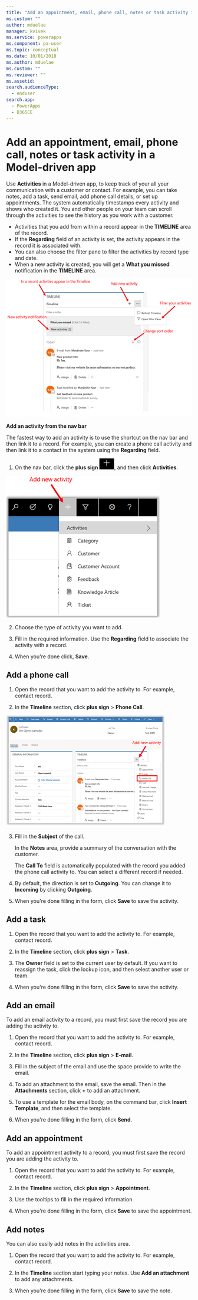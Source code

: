 ```yaml
---
title: "Add an appointment, email, phone call, notes or task activity in a Model-driven app| MicrosoftDocs"
ms.custom: ""
author: mduelae
manager: kvivek
ms.service: powerapps
ms.component: pa-user
ms.topic: conceptual
ms.date: 10/01/2018
ms.author: mduelae
ms.custom: ""
ms.reviewer: ""
ms.assetid: 
search.audienceType: 
  - enduser
search.app: 
  - PowerApps
  - D365CE
---
```

# Add an appointment, email, phone call, notes or task activity in a Model-driven app 

Use **Activities** in a Model-driven app, to keep track of your all your communication with a customer or contact. For example, you can take notes, add a task, send email, add phone call details, or set up appointments. The system automatically timestamps every activity and shows who created it. You and other people on your team can scroll through the activities to see the history as you work with a customer.

- Activities that you add from within a record appear in the **TIMELINE** area of the record. 
- If the **Regarding** field of an activity is set, the activity appears in the record it is associated with. 
- You can also choose the filter pane to filter the activities by record type and date. 
- When a new activity is created, you will get a **What you missed** notification in the **TIMELINE** area.
  
 ![Timeline view of Activities in PowerApps](media/TimelineViewOfActivity.png "Timeline view of Activities in PowerApps")  
 
**Add an activity from the nav bar**
 
The fastest way to add an activity is to use the shortcut on the nav bar and then link it to a record. For example, you can create a phone call activity and then link it to a contact in the system using the **Regarding** field.

1. On the nav bar, click the **plus sign** ![Create record button](media/create-record-button.png "Create record button"), and then click **Activities**. 

 ![Shortcut to add an Activities in PowerApps](media/QuickCreate.png "Shortcut to add an Activities in PowerApps")  
 
2. Choose the type of activity you want to add.

3. Fill in the required information. Use the **Regarding** field to associate the activity with a record.

4. When you're done click, **Save**.

  
## Add a phone call  
  
1.  Open the record that you want to add the activity to. For example, contact record.
  
2.  In the **Timeline** section, click  **plus sign** > **Phone Call**.  

![Add a Phone Activity in PowerApps](media/addphonecall.png "Add a Phone Activity in PowerApps")
  
3.  Fill in the **Subject** of the call.

     In the **Notes** area, provide a summary of the conversation with the customer. 
  
     The **Call To** field is automatically populated with the record you added the phone call activity to. You can select a different record if needed.  
  
4.  By default, the direction is set to **Outgoing**. You can change it to **Incoming** by clicking **Outgoing**. 
  
6.  When you're done filling in the form, click **Save** to save the activity.  
  
## Add a task  
  
1. Open the record that you want to add the activity to. For example, contact record.
  
2. In the **Timeline** section, click  **plus sign** > **Task**.
  
4. The **Owner** field is set to the current user by default. If you want to reassign the task, click the lookup icon, and then select another user or team.  
  
5. When you're done filling in the form, click **Save** to save the activity. 
  
## Add an email  
 To add an email activity to a record, you must first save the record you are adding the activity to.  
  
1. Open the record that you want to add the activity to. For example, contact record.
  
2. In the **Timeline** section, click  **plus sign** > **E-mail**. 

3. Fill in the subject of the email and use the space provide to write the email.
  
4. To add an attachment to the email, save the email. Then in the **Attachments** section, click **+** to add an attachment.  
  
5. To use a template for the email body, on the command bar, click **Insert Template**, and then select the template.   
  
6. When you're done filling in the form, click **Send**. 
  
## Add an appointment  
 To add an appointment activity to a record, you must first save the record you are adding the activity to.  
  
1. Open the record that you want to add the activity to. For example, contact record.
  
2. In the **Timeline** section, click  **plus sign** > **Appointment**.  
  
3. Use the tooltips to fill in the required information.
  
4. When you're done filling in the form, click **Save** to save the appointment.

## Add notes  
 You can also easily add notes in the activities area.
  
1. Open the record that you want to add the activity to. For example, contact record.
  
2. In the **Timeline** section start typing your notes. Use **Add an attachment** to add any attachments.

3. When you're done filling in the form, click **Save** to save the note.
  
  
